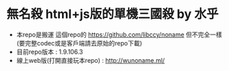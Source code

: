 # 無名殺 html+js版的單機三國殺 by 水乎
- 本repo是搬運 這個repo的 https://github.com/libccy/noname 但不完全一樣 (要完整codec或是客戶端請去原始的repo下載)
- 目前repo版本 : 1.9.106.3
- 線上web版(打開直接玩本repo) : http://wunoname.ml/